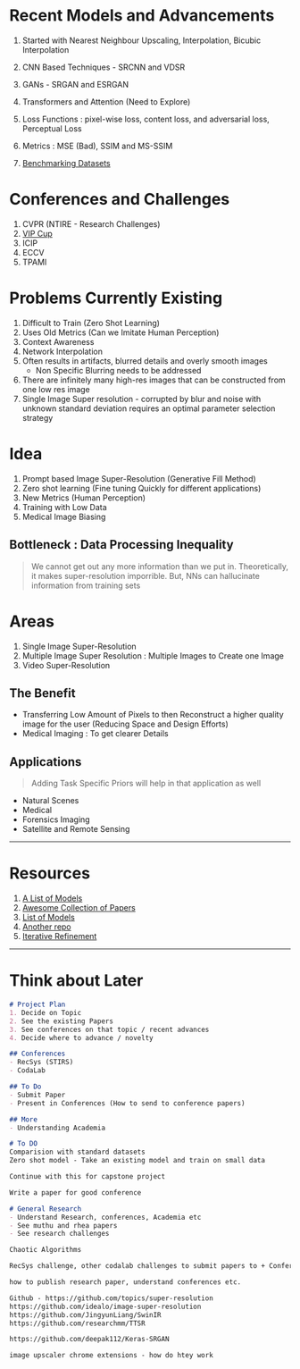 # Recent Models and Advancements
1. Started with Nearest Neighbour Upscaling, Interpolation, Bicubic Interpolation
2. CNN Based Techniques - SRCNN and VDSR
3. GANs - SRGAN and ESRGAN
4. Transformers and Attention (Need to Explore)

1. Loss Functions : pixel-wise loss, content loss, and adversarial loss, Perceptual Loss
2. Metrics : MSE (Bad), SSIM and MS-SSIM
3. [Benchmarking Datasets](https://www.kaggle.com/datasets/jesucristo/super-resolution-benchmarks)

# Conferences and Challenges
1. CVPR (NTIRE - Research Challenges)
1. [VIP Cup](https://signalprocessingsociety.org/community-involvement/video-image-processing-cup)
1. ICIP
1. ECCV
1. TPAMI

# Problems Currently Existing
1. Difficult to Train (Zero Shot Learning)
1. Uses Old Metrics (Can we Imitate Human Perception)
1. Context Awareness
1. Network Interpolation
2. Often results in artifacts, blurred details and overly smooth images
    + Non Specific Blurring needs to be addressed
3. There are infinitely many high-res images that can be constructed from one low res image
4. Single Image Super resolution - corrupted by blur and noise with unknown standard deviation requires an optimal parameter selection strategy

# Idea
1. Prompt based Image Super-Resolution (Generative Fill Method)
1. Zero shot learning (Fine tuning Quickly for different applications)
1. New Metrics (Human Perception)
1. Training with Low Data
1. Medical Image Biasing

## Bottleneck : Data Processing Inequality
> We cannot get out any more information than we put in. Theoretically, it makes super-resolution imporrible. But, NNs can hallucinate information from training sets

# Areas
1. Single Image Super-Resolution 
2. Multiple Image Super Resolution : Multiple Images to Create one Image
3. Video Super-Resolution

## The Benefit
+ Transferring Low Amount of Pixels to then Reconstruct a higher quality image for the user (Reducing Space and Design Efforts)
+ Medical Imaging : To get clearer Details

## Applications
> Adding Task Specific Priors will help in that application as well

+ Natural Scenes
+ Medical 
+ Forensics Imaging
+ Satellite and Remote Sensing

---
# Resources
1. [A List of Models](https://blog.paperspace.com/image-super-resolution/)
1. [Awesome Collection of Papers](https://github.com/ChaofWang/Awesome-Super-Resolution)
1. [List of Models](https://github.com/togheppi/pytorch-super-resolution-model-collection/blob/master/model.py)
1. [Another repo](https://github.com/idealo/image-super-resolution)
1. [Iterative Refinement](https://github.com/Janspiry/Image-Super-Resolution-via-Iterative-Refinement)

---
# Think about Later

```markdown
# Project Plan
1. Decide on Topic
2. See the existing Papers
3. See conferences on that topic / recent advances
4. Decide where to advance / novelty

## Conferences
- RecSys (STIRS)
- CodaLab

## To Do
- Submit Paper
- Present in Conferences (How to send to conference papers)

## More
- Understanding Academia

# To DO
Comparision with standard datasets
Zero shot model - Take an existing model and train on small data

Continue with this for capstone project

Write a paper for good conference

# General Research
- Understand Research, conferences, Academia etc
- See muthu and rhea papers
- See research challenges

Chaotic Algorithms

RecSys challenge, other codalab challenges to submit papers to + Conferences (See muthu and rhea papers + Academia papers)

how to publish research paper, understand conferences etc.

Github - https://github.com/topics/super-resolution
https://github.com/idealo/image-super-resolution
https://github.com/JingyunLiang/SwinIR
https://github.com/researchmm/TTSR

https://github.com/deepak112/Keras-SRGAN

image upscaler chrome extensions - how do htey work
```
